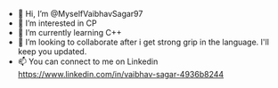 - 👋 Hi, I’m @MyselfVaibhavSagar97
- 👀 I’m interested in CP
- 🌱 I’m currently learning C++ 
- 💞️ I’m looking to collaborate after i get strong grip in the language. I'll keep you updated.
- 📫 You can connect to me on Linkedin https://www.linkedin.com/in/vaibhav-sagar-4936b8244

